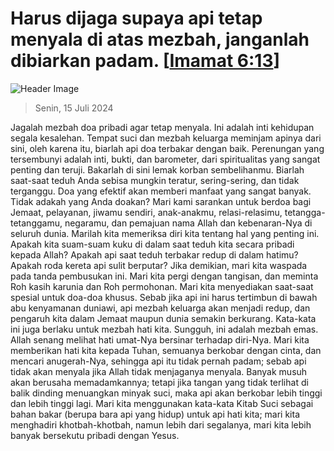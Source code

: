 
# Harus dijaga supaya api tetap menyala di atas mezbah, janganlah dibiarkan padam. [[Imamat 6:13](http://alkitab.sabda.org/?Imamat%206:13)]

![Header Image](https://alkitab.app/slice/sunrise.jpg)

> Senin, 15 Juli 2024

Jagalah mezbah doa pribadi agar tetap menyala. Ini adalah inti kehidupan segala kesalehan. Tempat suci dan mezbah keluarga meminjam apinya dari sini, oleh karena itu, biarlah api doa terbakar dengan baik. Perenungan yang tersembunyi adalah inti, bukti, dan barometer, dari spiritualitas yang sangat penting dan teruji. Bakarlah di sini lemak korban sembelihanmu. Biarlah saat-saat teduh Anda sebisa mungkin teratur, sering-sering, dan tidak terganggu. Doa yang efektif akan memberi manfaat yang sangat banyak. Tidak adakah yang Anda doakan? Mari kami sarankan untuk berdoa bagi Jemaat, pelayanan, jiwamu sendiri, anak-anakmu, relasi-relasimu, tetangga-tetanggamu, negaramu, dan pemajuan nama Allah dan kebenaran-Nya di seluruh dunia. Marilah kita memeriksa diri kita tentang hal yang penting ini. Apakah kita suam-suam kuku di dalam saat teduh kita secara pribadi kepada Allah? Apakah api saat teduh terbakar redup di dalam hatimu? Apakah roda kereta api sulit berputar? Jika demikian, mari kita waspada pada tanda pembusukan ini. Mari kita pergi dengan tangisan, dan meminta Roh kasih karunia dan Roh permohonan. Mari kita menyediakan saat-saat spesial untuk doa-doa khusus. Sebab jika api ini harus tertimbun di bawah abu kenyamanan duniawi, api mezbah keluarga akan menjadi redup, dan pengaruh kita dalam Jemaat maupun dunia semakin berkurang. Kata-kata ini juga berlaku untuk mezbah hati kita. Sungguh, ini adalah mezbah emas. Allah senang melihat hati umat-Nya bersinar terhadap diri-Nya. Mari kita memberikan hati kita kepada Tuhan, semuanya berkobar dengan cinta, dan mencari anugerah-Nya, sehingga api itu tidak pernah padam; sebab api tidak akan menyala jika Allah tidak menjaganya menyala. Banyak musuh akan berusaha memadamkannya; tetapi jika tangan yang tidak terlihat di balik dinding menuangkan minyak suci, maka api akan berkobar lebih tinggi dan lebih tinggi lagi. Mari kita menggunakan kata-kata Kitab Suci sebagai bahan bakar (berupa bara api yang hidup) untuk api hati kita; mari kita menghadiri khotbah-khotbah, namun lebih dari segalanya, mari kita lebih banyak bersekutu pribadi dengan Yesus.
    